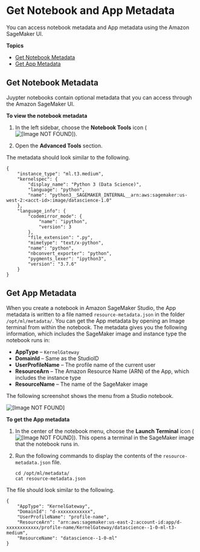# Get Notebook and App Metadata<a name="notebooks-run-and-manage-metadata"></a>

You can access notebook metadata and App metadata using the Amazon SageMaker UI\.

**Topics**
+ [Get Notebook Metadata](#notebooks-run-and-manage-metadata-notebook)
+ [Get App Metadata](#notebooks-run-and-manage-metadata-app)

## Get Notebook Metadata<a name="notebooks-run-and-manage-metadata-notebook"></a>

Juypter notebooks contain optional metadata that you can access through the Amazon SageMaker UI\.

**To view the notebook metadata**

1. In the left sidebar, choose the **Notebook Tools** icon \( ![\[Image NOT FOUND\]](http://docs.aws.amazon.com/sagemaker/latest/dg/images/icons/Notebook_tools_squid.png)\)\.

1. Open the **Advanced Tools** section\.

The metadata should look similar to the following\.

```
{
    "instance_type": "ml.t3.medium",
    "kernelspec": {
        "display_name": "Python 3 (Data Science)",
        "language": "python",
        "name": "python3__SAGEMAKER_INTERNAL__arn:aws:sagemaker:us-west-2:<acct-id>:image/datascience-1.0"
    },
    "language_info": {
        "codemirror_mode": {
            "name": "ipython",
            "version": 3
        },
        "file_extension": ".py",
        "mimetype": "text/x-python",
        "name": "python",
        "nbconvert_exporter": "python",
        "pygments_lexer": "ipython3",
        "version": "3.7.6"
    }
}
```

## Get App Metadata<a name="notebooks-run-and-manage-metadata-app"></a>

When you create a notebook in Amazon SageMaker Studio, the App metadata is written to a file named `resource-metadata.json` in the folder `/opt/ml/metadata/`\. You can get the App metadata by opening an Image terminal from within the notebook\. The metadata gives you the following information, which includes the SageMaker image and instance type the notebook runs in:
+ **AppType** – `KernelGateway` 
+ **DomainId** – Same as the StudioID
+ **UserProfileName** – The profile name of the current user
+ **ResourceArn** – The Amazon Resource Name \(ARN\) of the App, which includes the instance type
+ **ResourceName** – The name of the SageMaker image

The following screenshot shows the menu from a Studio notebook\.

![\[Image NOT FOUND\]](http://docs.aws.amazon.com/sagemaker/latest/dg/images/studio/studio-notebooks-manage-callouts.png)

**To get the App metadata**

1. In the center of the notebook menu, choose the **Launch Terminal** icon \( ![\[Image NOT FOUND\]](http://docs.aws.amazon.com/sagemaker/latest/dg/images/icons/Launch_terminal.png)\)\. This opens a terminal in the SageMaker image that the notebook runs in\.

1. Run the following commands to display the contents of the `resource-metadata.json` file\.

   ```
   cd /opt/ml/metadata/
   cat resource-metadata.json
   ```

The file should look similar to the following\.

```
{
    "AppType": "KernelGateway",
    "DomainId": "d-xxxxxxxxxxxx",
    "UserProfileName": "profile-name",
    "ResourceArn": "arn:aws:sagemaker:us-east-2:account-id:app/d-xxxxxxxxxxxx/profile-name/KernelGateway/datascience--1-0-ml-t3-medium",
    "ResourceName": "datascience--1-0-ml"
}
```
